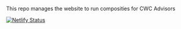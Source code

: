 This repo manages the website to run composities for CWC Advisors 

[![Netlify Status](https://api.netlify.com/api/v1/badges/61bd22ab-a197-4b8e-8022-42c493b1b4d2/deploy-status)](https://app.netlify.com/projects/cwc-audit-runner/deploys) 
